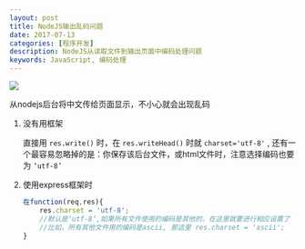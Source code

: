 ```yaml
---
layout: post
title: NodeJS输出乱码问题
date: 2017-07-13
categories: [程序开发]
description: NodeJS从读取文件到输出页面中编码处理问题
keywords: JavaScript, 编码处理
---
```


![](http://articles.phodal.com/javascript/nodejs.png)

从nodejs后台将中文传给页面显示，不小心就会出现乱码

1. 没有用框架

    直接用 `res.write()` 时，在 `res.writeHead()` 时就 `charset='utf-8'` , 还有一个最容易忽略掉的是：你保存该后台文件，或html文件时，注意选择编码也要为 `‘utf-8’`

2. 使用express框架时

    ```javascript
    在function(req,res){
        res.charset = 'utf-8';
        //默认是‘utf-8’,如果所有文件使用的编码是其他的，在这里就要进行相应设置了
        //比如，所有其他文件用的编码是ascii, 那这里 res.charset = 'ascii';
    }
    ```
